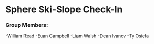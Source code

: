 # Sphere Ski-Slope Check-In



### Group Members:

-William Read
-Euan Campbell
-Liam Walsh
-Dean Ivanov
-Ty Osiefa
